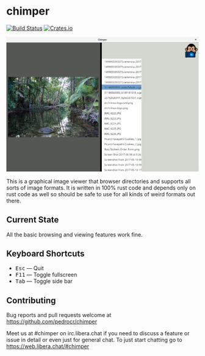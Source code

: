 # chimper

[![Build Status](https://travis-ci.com/pedrocr/chimper.svg?branch=master)](https://travis-ci.com/pedrocr/chimper)
[![Crates.io](https://img.shields.io/crates/v/chimper.svg)](https://crates.io/crates/chimper)

![Screenshot](/images/screenshot.png?raw=true)

This is a graphical image viewer that browser directories and supports all sorts of image formats. It is written in 100% rust code and depends only on rust code as well so should be safe to use for all kinds of weird formats out there.

Current State
-------------

All the basic browsing and viewing features work fine.

Keyboard Shortcuts
------------------

* <kbd>Esc</kbd> — Quit
* <kbd>F11</kbd> — Toggle fullscreen
* <kbd>Tab</kbd> — Toggle side bar

Contributing
------------

Bug reports and pull requests welcome at https://github.com/pedrocr/chimper

Meet us at #chimper on irc.libera.chat if you need to discuss a feature or issue in detail or even just for general chat. To just start chatting go to https://web.libera.chat/#chimper
